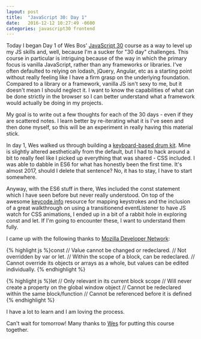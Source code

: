 ```yaml
---
layout: post
title:  "JavaScript 30: Day 1"
date:   2016-12-12 10:27:49 -0600
categories: javascript30 frontend
---
```

Today I began Day 1 of Wes Bos' [JavaScript 30](https://javascript30.com/) course as a way to level up my JS skills and, well, because I'm a sucker for "30 day" challenges. This course in particular is intriguing because of the way in which the primary focus is vanilla JavaScript, rather than any frameworks or libraries. I've often defaulted to relying on lodash, jQuery, Angular, etc as a starting point without really feeling like I have a firm grasp on the underlying foundation. Compared to a library or a framework, vanilla JS isn't sexy to me, but it doesn't mean I should neglect it. I want to know the capabilities of what can be done strictly in the browser so I can better understand what a framework would actually be doing in my projects. 

My goal is to write out a few thoughts for each of the 30 days - even if they are scattered notes. I learn better by re-iterating what it is I've seen and then done myself, so this will be an experiment in really having this material stick.

In day 1, Wes walked us through building a [keyboard-based drum kit](http://codepen.io/tenebroso/pen/YpOMLK?editors=0010). Mine is slightly altered aesthetically from the default, but I had to hack around a bit to really feel like I picked up everything that was shared - CSS included. I was able to dabble in ES6 for what has honestly been the first time. It's almost 2017, should I delete that sentence? No, it has to stay, I have to start somewhere. 

Anyway, with the ES6 stuff in there, Wes included the const statement which I have seen before but never really understood. On top of the awesome [keycode.info](http://keycode.info) resource for mapping keystrokes and the inclusion of a great walkthrough on using a transitionend eventListener to have JS watch for CSS animations, I ended up in a bit of a rabbit hole in exploring const and let. If I'm going to encounter these, I want to understand them fully.

I came up with the following thanks to [Mozilla Developer Network](https://developer.mozilla.org/en-US/docs/Web/JavaScript/Reference/Statements/const):

{% highlight js %}const
// Value cannot be changed or redeclared.
// Not overridden by var or let.
// Within the scope of a block, can be redeclared. 
// Cannot override its objects or arrays as a whole, but values can be edited individually.
{% endhighlight %}

{% highlight js %}let
// Only relevant in its current block scope
// Will never create a property on the global window object
// Cannot be redeclared within the same block/function
// Cannot be referenced before it is defined
{% endhighlight %}

I have a lot to learn and I am loving the process. 

Can't wait for tomorrow! Many thanks to [Wes](http://wesbos.com/) for putting this course together.